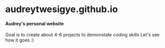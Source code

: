 # audreytwesigye.github.io
#### Audrey's personal website
Goal is to create about 4-6 projects to demonstate coding skills 
Let's see how it goes :) 
